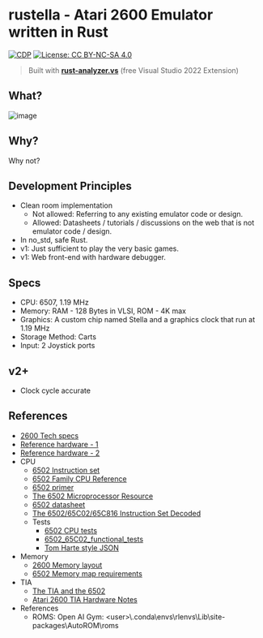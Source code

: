 # rustella - Atari 2600 Emulator written in Rust

[![CDP](https://github.com/unrenormalizable/rustella/actions/workflows/cdp.yml/badge.svg)](https://github.com/unrenormalizable/rustella/actions/workflows/cdp.yml) [![License: CC BY-NC-SA 4.0](https://img.shields.io/badge/License-CC%20BY--NC--SA%204.0-lightgrey.svg?label=license)](https://creativecommons.org/licenses/by-nc-sa/4.0/)

> Built with [**rust-analyzer.vs**](https://marketplace.visualstudio.com/items?itemName=kitamstudios.RustAnalyzer&ssr=false#overview) (free Visual Studio 2022 Extension)

## What?

![image](https://github.com/user-attachments/assets/812f6e79-a023-4fff-8241-93f8d1af6d33)

## Why?

Why not?

## Development Principles

- Clean room implementation
  - Not allowed: Referring to any existing emulator code or design. 
  - Allowed: Datasheets / tutorials / discussions on the web that is not emulator code / design.
- In no_std, safe Rust.
- v1: Just sufficient to play the very basic games.
- v1: Web front-end with hardware debugger.

## Specs

- CPU: 6507, 1.19 MHz
- Memory: RAM - 128 Bytes in VLSI, ROM - 4K max
- Graphics: A custom chip named Stella and a graphics clock that run at 1.19 MHz
- Storage Method: Carts
- Input: 2 Joystick ports

## v2+

- Clock cycle accurate

## References

- [2600 Tech specs](https://problemkaputt.de/2k6specs.htm)
- [Reference hardware - 1](https://www.masswerk.at/6502/)
- [Reference hardware - 2](https://stella-emu.github.io/docs/index.html#ROMInfo)
- CPU
  - [6502 Instruction set](https://www.masswerk.at/6502/6502_instruction_set.html)
  - [6502 Family CPU Reference](https://www.pagetable.com/c64ref/6502/?tab=2)
  - [6502 primer](https://wilsonminesco.com/6502primer/)
  - [The 6502 Microprocessor Resource](http://www.6502.org/)
  - [6502 datasheet](https://www.princeton.edu/~mae412/HANDOUTS/Datasheets/6502.pdf)
  - [The 6502/65C02/65C816 Instruction Set Decoded](https://llx.com/Neil/a2/opcodes.html)
  - Tests
    - [6502 CPU tests](https://codegolf.stackexchange.com/questions/12844/emulate-a-mos-6502-cpu)
    - [6502_65C02_functional_tests](https://github.com/Klaus2m5/6502_65C02_functional_tests)
    - [Tom Harte style JSON](https://github.com/SingleStepTests/65x02)
- Memory
  - [2600 Memory layout](https://forums.atariage.com/topic/192418-mirrored-memory/#comment-2439795)
  - [6502 Memory map requirements](https://wilsonminesco.com/6502primer/MemMapReqs.html)
- TIA
  - [The TIA and the 6502](https://www.randomterrain.com/atari-2600-memories-tutorial-andrew-davie-03.html)
  - [Atari 2600 TIA Hardware Notes](https://www.atarihq.com/danb/files/TIA_HW_Notes.txt)
- References
  - ROMS: Open AI Gym: &lt;user&gt;\\.conda\envs\rlenvs\Lib\site-packages\AutoROM\roms
